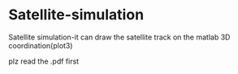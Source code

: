 # Satellite-simulation
Satellite simulation-it can draw the satellite track on the matlab 3D coordination(plot3)

plz read the .pdf first
